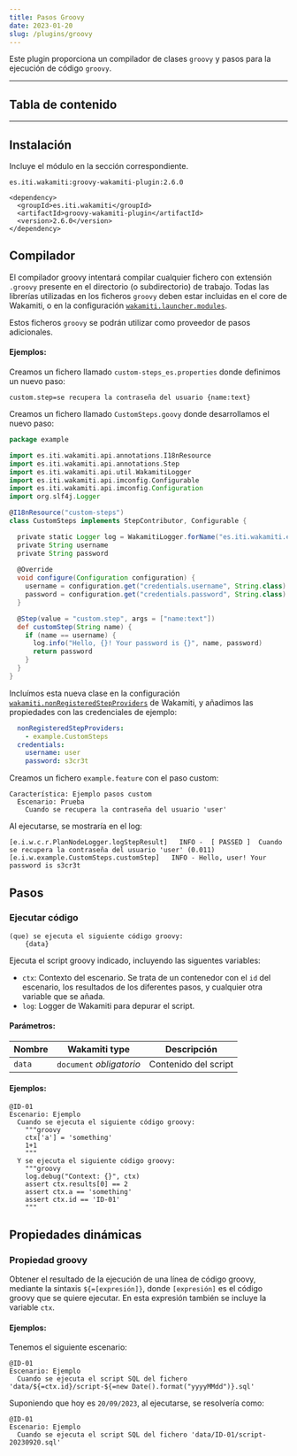 ```yaml
---
title: Pasos Groovy
date: 2023-01-20
slug: /plugins/groovy
---
```



Este plugin proporciona un compilador de clases `groovy` y pasos para la ejecución de código `groovy`.


---
## Tabla de contenido

---


## Instalación


Incluye el módulo en la sección correspondiente.

```text tabs=coord name=yaml copy=true
es.iti.wakamiti:groovy-wakamiti-plugin:2.6.0
```

```text tabs=coord name=maven copy=true
<dependency>
  <groupId>es.iti.wakamiti</groupId>
  <artifactId>groovy-wakamiti-plugin</artifactId>
  <version>2.6.0</version>
</dependency>
```


## Compilador

El compilador groovy intentará compilar cualquier fichero con extensión `.groovy` presente en el directorio (o 
subdirectorio) de trabajo. Todas las librerías utilizadas en los ficheros `groovy` deben estar incluidas en el core de 
Wakamiti, o en la configuración [`wakamiti.launcher.modules`](wakamiti/architecture#wakamitilaunchermodules).

Estos ficheros `groovy` se podrán utilizar como proveedor de pasos adicionales.

#### Ejemplos:

Creamos un fichero llamado `custom-steps_es.properties` donde definimos un nuevo paso:
```properties copy=true
custom.step=se recupera la contraseña del usuario {name:text}
```

Creamos un fichero llamado `CustomSteps.goovy` donde desarrollamos el nuevo paso:
```groovy copy=true
package example

import es.iti.wakamiti.api.annotations.I18nResource
import es.iti.wakamiti.api.annotations.Step
import es.iti.wakamiti.api.util.WakamitiLogger
import es.iti.wakamiti.api.imconfig.Configurable
import es.iti.wakamiti.api.imconfig.Configuration
import org.slf4j.Logger

@I18nResource("custom-steps")
class CustomSteps implements StepContributor, Configurable {

  private static Logger log = WakamitiLogger.forName("es.iti.wakamiti.example");
  private String username
  private String password
  
  @Override
  void configure(Configuration configuration) {
    username = configuration.get("credentials.username", String.class).orElse(null)
    password = configuration.get("credentials.password", String.class).orElse(null)
  }

  @Step(value = "custom.step", args = ["name:text"])
  def customStep(String name) {
    if (name == username) {
      log.info("Hello, {}! Your password is {}", name, password)
      return password
    }
  }
}
```

Incluímos esta nueva clase en la configuración 
[`wakamiti.nonRegisteredStepProviders`](wakamiti/architecture#wakamitinonRegisteredStepProviders) de Wakamiti, y 
añadimos las propiedades con las credenciales de ejemplo:
```yml
  nonRegisteredStepProviders:
    - example.CustomSteps
  credentials:
    username: user
    password: s3cr3t
```

Creamos un fichero `example.feature` con el paso custom:
```gherkin
Característica: Ejemplo pasos custom
  Escenario: Prueba
    Cuando se recupera la contraseña del usuario 'user'
```

Al ejecutarse, se mostraría en el log:
```
[e.i.w.c.r.PlanNodeLogger.logStepResult]   INFO -  [ PASSED ]  Cuando se recupera la contraseña del usuario 'user' (0.011) 
[e.i.w.example.CustomSteps.customStep]   INFO - Hello, user! Your password is s3cr3t
```


## Pasos

### Ejecutar código
```text copy=true
(que) se ejecuta el siguiente código groovy:
    {data}
```
Ejecuta el script groovy indicado, incluyendo las siguentes variables:
- `ctx`: Contexto del escenario. Se trata de un contenedor con el `id` del escenario, los resultados de los diferentes 
  pasos, y cualquier otra variable que se añada.
- `log`: Logger de Wakamiti para depurar el script.

#### Parámetros:
| Nombre | Wakamiti type            | Descripción          |
|--------|--------------------------|----------------------|
| `data` | `document` *obligatorio* | Contenido del script |

#### Ejemplos:
```gherkin
@ID-01
Escenario: Ejemplo
  Cuando se ejecuta el siguiente código groovy:
    """groovy
    ctx['a'] = 'something'
    1+1
    """
  Y se ejecuta el siguiente código groovy:
    """groovy
    log.debug("Context: {}", ctx)
    assert ctx.results[0] == 2
    assert ctx.a == 'something'
    assert ctx.id == 'ID-01'
    """
```


## Propiedades dinámicas

### Propiedad groovy
Obtener el resultado de la ejecución de una línea de código groovy, mediante la sintaxis `${=[expresión]}`, donde
`[expresión]` es el código groovy que se quiere ejecutar. En esta expresión también se incluye la variable `ctx`.

#### Ejemplos:
Tenemos el siguiente escenario:
```gherkin
@ID-01
Escenario: Ejemplo
  Cuando se ejecuta el script SQL del fichero 'data/${=ctx.id}/script-${=new Date().format("yyyyMMdd")}.sql'
```

Suponiendo que hoy es `20/09/2023`, al ejecutarse, se resolvería como:
```gherkin
@ID-01
Escenario: Ejemplo
  Cuando se ejecuta el script SQL del fichero 'data/ID-01/script-20230920.sql'
```
